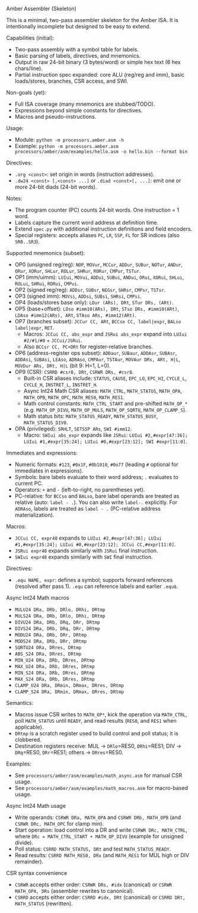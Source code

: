 Amber Assembler (Skeleton)

This is a minimal, two-pass assembler skeleton for the Amber ISA.
It is intentionally incomplete but designed to be easy to extend.

Capabilities (initial):
- Two-pass assembly with a symbol table for labels.
- Basic parsing of labels, directives, and mnemonics.
- Output in raw 24-bit binary (3 bytes/word) or simple hex text (6 hex chars/line).
- Partial instruction spec expanded: core ALU (reg/reg and imm), basic loads/stores, branches, CSR access, and SWI.

Non-goals (yet):
- Full ISA coverage (many mnemonics are stubbed/TODO).
- Expressions beyond simple constants for directives.
- Macros and pseudo-instructions.

Usage:
- Module: `python -m processors.amber.asm -h`
- Example: `python -m processors.amber.asm processors/amber/asm/examples/hello.asm -o hello.bin --format bin`

Directives:
- `.org <const>`: set origin in words (instruction addresses).
- `.dw24 <const> [,<const> ...]` or `.diad <const>[, ...]`: emit one or more 24-bit diads (24-bit words).

Notes:
- The program counter (PC) counts 24-bit words. One instruction = 1 word.
- Labels capture the current word address at definition time.
- Extend `spec.py` with additional instruction definitions and field encoders.
- Special registers: accepts aliases `PC`, `LR`, `SSP`, `FL` for SR indices (also `SR0..SR3`).

Supported mnemonics (subset):
- OP0 (unsigned reg/reg): `NOP`, `MOVur`, `MCCur`, `ADDur`, `SUBur`, `NOTur`, `ANDur`, `ORur`, `XORur`, `SHLur`, `ROLur`, `SHRur`, `RORur`, `CMPur`, `TSTur`.
- OP1 (imm/uimm): `LUIui`, `MOVui`, `ADDui`, `SUBui`, `ANDui`, `ORui`, `XORui`, `SHLui`, `ROLui`, `SHRui`, `RORui`, `CMPui`.
- OP2 (signed reg/reg): `ADDsr`, `SUBsr`, `NEGsr`, `SHRsr`, `CMPsr`, `TSTsr`.
- OP3 (signed imm): `MOVsi`, `ADDsi`, `SUBsi`, `SHRsi`, `CMPsi`.
- OP4 (loads/stores base only): `LDur (ARs), DRt`, `STur DRs, (ARt)`.
- OP5 (base+offset): `LDso #imm10(ARs), DRt`, `STso DRs, #imm10(ARt)`, `LDAso #imm12(ARs), ARt`, `STAso ARs, #imm12(ARt)`.
- OP7 (branches subset): `JCCur CC, ARt`, `BCCso CC, label|expr`, `BALso label|expr`, `RET`.
  - Macros: `JCCui CC, abs_expr` and `JSRui abs_expr` expand into `LUIui #2/#1/#0` + `JCCui/JSRui`.
  - Also `BCCsr CC, PC+DRt` for register-relative branches.
- OP6 (address-register ops subset): `ADDaur`, `SUBaur`, `ADDAsr`, `SUBAsr`, `ADDAsi`, `SUBAsi`, `LEAso`, `ADRAso`, `CMPAur`, `TSTAur`, `MOVAur DRs, ARt, H|L`, `MOVDur ARs, DRt, H|L` (bit 9: H=1, L=0).
- OP9 (CSR): `CSRRD #csr8, DRt`, `CSRWR DRs, #csr8`.
  - Built-in CSR aliases include: `STATUS`, `CAUSE`, `EPC_LO`, `EPC_HI`, `CYCLE_L`, `CYCLE_H`, `INSTRET_L`, `INSTRET_H`.
  - Async Int24 Math CSR aliases: `MATH_CTRL`, `MATH_STATUS`, `MATH_OPA`, `MATH_OPB`, `MATH_OPC`, `MATH_RES0`, `MATH_RES1`.
  - Math control constants: `MATH_CTRL_START` and pre-shifted `MATH_OP_*` (e.g. `MATH_OP_DIVU`, `MATH_OP_MULS`, `MATH_OP_SQRTU`, `MATH_OP_CLAMP_S`).
  - Math status bits: `MATH_STATUS_READY`, `MATH_STATUS_BUSY`, `MATH_STATUS_DIV0`.
- OPA (privileged): `SRHLT`, `SETSSP ARs`, `SWI #imm12`.
  - Macro: `SWIui abs_expr` expands like `JSRui`: `LUIui #2,#expr[47:36]; LUIui #1,#expr[35:24]; LUIui #0,#expr[23:12]; SWI #expr[11:0]`.

Immediates and expressions:
- Numeric formats: `#123`, `#0x1F`, `#0b1010`, `#0o77` (leading `#` optional for immediates in expressions).
- Symbols: bare labels evaluate to their word address; `.` evaluates to current PC.
- Operators: `+` and `-` (left-to-right, no parentheses yet).
- PC-relative: for `BCCso` and `BALso`, bare label operands are treated as relative (auto: `label - .`). You can also write `label-.` explicitly.
  For `ADRAso`, labels are treated as `label - .` (PC-relative address materialization).

 Macros:
- `JCCui CC, expr48` expands to `LUIui #2,#expr[47:36]; LUIui #1,#expr[35:24]; LUIui #0,#expr[23:12]; JCCui CC,#expr[11:0]`.
- `JSRui expr48` expands similarly with `JSRui` final instruction.
- `SWIui expr48` expands similarly with `SWI` final instruction.

Directives:
- `.equ NAME, expr`: defines a symbol; supports forward references (resolved after pass 1). `.equ` can reference labels and earlier `.equ`s.

Async Int24 Math macros
- `MULU24 DRa, DRb, DRlo, DRhi, DRtmp`
- `MULS24 DRa, DRb, DRlo, DRhi, DRtmp`
- `DIVU24 DRa, DRb, DRq, DRr, DRtmp`
- `DIVS24 DRa, DRb, DRq, DRr, DRtmp`
- `MODU24 DRa, DRb, DRr, DRtmp`
- `MODS24 DRa, DRb, DRr, DRtmp`
- `SQRTU24 DRa, DRres, DRtmp`
- `ABS_S24 DRa, DRres, DRtmp`
- `MIN_U24 DRa, DRb, DRres, DRtmp`
- `MAX_U24 DRa, DRb, DRres, DRtmp`
- `MIN_S24 DRa, DRb, DRres, DRtmp`
- `MAX_S24 DRa, DRb, DRres, DRtmp`
- `CLAMP_U24 DRa, DRmin, DRmax, DRres, DRtmp`
- `CLAMP_S24 DRa, DRmin, DRmax, DRres, DRtmp`

Semantics:
- Macros issue CSR writes to `MATH_OP*`, kick the operation via `MATH_CTRL`, poll `MATH_STATUS` until `READY`, and read results (`RES0`, and `RES1` when applicable).
- `DRtmp` is a scratch register used to build control and poll status; it is clobbered.
- Destination registers receive: MUL -> `DRlo`=RES0, `DRhi`=RES1; DIV -> `DRq`=RES0, `DRr`=RES1; others -> `DRres`=RES0.

Examples:
- See `processors/amber/asm/examples/math_async.asm` for manual CSR usage.
- See `processors/amber/asm/examples/math_macros.asm` for macro-based usage.

Async Int24 Math usage
- Write operands: `CSRWR DRa, MATH_OPA` and `CSRWR DRb, MATH_OPB` (and `CSRWR DRc, MATH_OPC` for clamp min).
- Start operation: load control into a DR and write `CSRWR DRc, MATH_CTRL`, where `DRc = MATH_CTRL_START + MATH_OP_DIVU` (example for unsigned divide).
- Poll status: `CSRRD MATH_STATUS, DRt` and test `MATH_STATUS_READY`.
- Read results: `CSRRD MATH_RES0, DRx` (and `MATH_RES1` for MUL high or DIV remainder).

CSR syntax convenience
- `CSRWR` accepts either order: `CSRWR DRs, #idx` (canonical) or `CSRWR MATH_OPA, DRs` (assembler rewrites to canonical).
- `CSRRD` accepts either order: `CSRRD #idx, DRt` (canonical) or `CSRRD DRt, MATH_STATUS` (rewritten).
